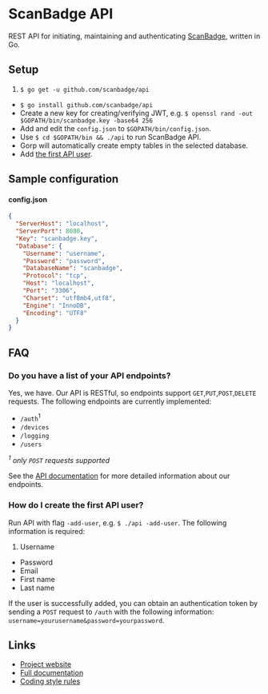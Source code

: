 # ScanBadge API
REST API for initiating, maintaining and authenticating [ScanBadge](https://scanbadge.xyz/discover), written in Go.

## Setup

1. `$ go get -u github.com/scanbadge/api`
- `$ go install github.com/scanbadge/api`
- Create a new key for creating/verifying JWT, e.g. `$ openssl rand -out $GOPATH/bin/scanbadge.key -base64 256`
- Add and edit the `config.json` to `$GOPATH/bin/config.json`.
- Use `$ cd $GOPATH/bin && ./api` to run ScanBadge API.
- Gorp will automatically create empty tables in the selected database.
- Add [the first API user](#how-do-i-create-the-first-api-user).

## Sample configuration

#### config.json
```json
{
  "ServerHost": "localhost",
  "ServerPort": 8080,
  "Key": "scanbadge.key",
  "Database": {
    "Username": "username",
    "Password": "password",
    "DatabaseName": "scanbadge",
    "Protocol": "tcp",
    "Host": "localhost",
    "Port": "3306",
    "Charset": "utf8mb4,utf8",
    "Engine": "InnoDB",
    "Encoding": "UTF8"
  }
}
```

## FAQ

### Do you have a list of your API endpoints?

Yes, we have. Our API is RESTful, so endpoints support `GET`,`PUT`,`POST`,`DELETE` requests. The following endpoints are currently implemented:

- `/auth`<sup>1</sup>
- `/devices`
- `/logging`
- `/users`

*<sup>1</sup> only `POST` requests supported*

See the [API documentation](https://scanbadge.xyz/documentation/api#endpoints) for more detailed information about our endpoints.

### How do I create the first API user?

Run API with flag `-add-user`, e.g. `$ ./api -add-user`. The following information is required:

1. Username
- Password
- Email
- First name
- Last name

If the user is successfully added, you can obtain an authentication token by sending a `POST` request to `/auth` with the following information: `username=yourusername&password=yourpassword`.

## Links
- [Project website](https://scanbadge.xyz/)
- [Full documentation](https://scanbadge.xyz/documentation)
- [Coding style rules](https://golang.org/doc/effective_go.html#formatting)
